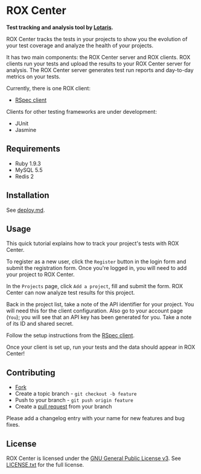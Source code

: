 # ROX Center

**Test tracking and analysis tool by [Lotaris](http://www.lotaris.com).**

ROX Center tracks the tests in your projects to show you the evolution of your test coverage and analyze the health of your projects.

It has two main components: the ROX Center server and ROX clients.
ROX clients run your tests and upload the results to your ROX Center server for analysis.
The ROX Center server generates test run reports and day-to-day metrics on your tests.

Currently, there is one ROX client:

* [RSpec client](https://github.com/lotaris/rox-client-rspec)

Clients for other testing frameworks are under development:

* JUnit
* Jasmine

## Requirements

* Ruby 1.9.3
* MySQL 5.5
* Redis 2

## Installation

See [deploy.md](doc/deploy.md).

## Usage

This quick tutorial explains how to track your project's tests with ROX Center.

To register as a new user, click the `Register` button in the login form and submit the registration form.
Once you're logged in, you will need to add your project to ROX Center.

In the `Projects` page, click `Add a project`, fill and submit the form.
ROX Center can now analyze test results for this project.

Back in the project list, take a note of the API identifier for your project.
You will need this for the client configuration.
Also go to your account page (`You`); you will see that an API key has been generated for you.
Take a note of its ID and shared secret.

Follow the setup instructions from the [RSpec client](https://github.com/lotaris/rox-client-rspec).

Once your client is set up, run your tests and the data should appear in ROX Center!

## Contributing

* [Fork](https://help.github.com/articles/fork-a-repo)
* Create a topic branch - `git checkout -b feature`
* Push to your branch - `git push origin feature`
* Create a [pull request](http://help.github.com/pull-requests/) from your branch

Please add a changelog entry with your name for new features and bug fixes.

## License

ROX Center is licensed under the [GNU General Public License v3](http://www.gnu.org/licenses/gpl.html).
See [LICENSE.txt](LICENSE.txt) for the full license.
